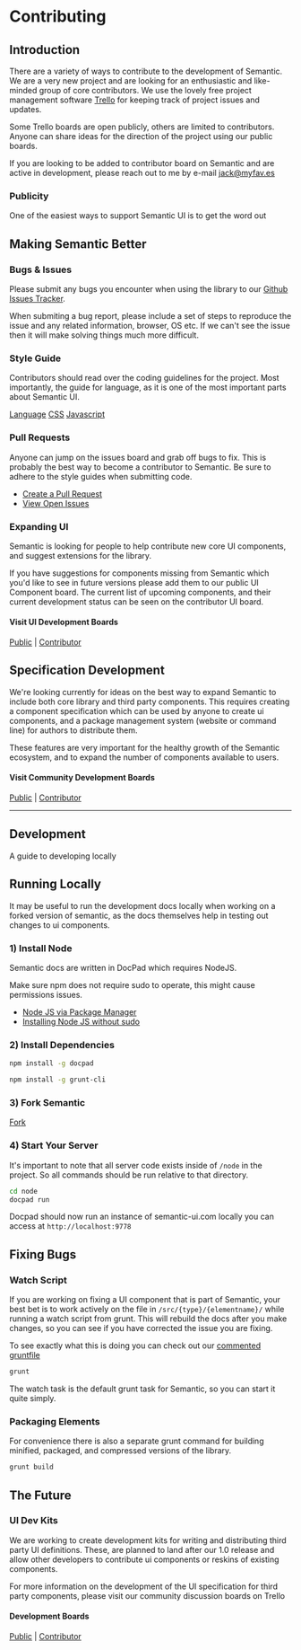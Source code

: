 # Contributing 

## Introduction

There are a variety of ways to contribute to the development of Semantic. We are a very new project and are looking for an enthusiastic and like-minded group of core contributors. We use the lovely free project management software [Trello](https://trello.com/jack148/recommend) for keeping track of project issues and updates.

Some Trello boards are open publicly, others are limited to contributors. Anyone can share ideas for the direction of the project using our public boards.

If you are looking to be added to contributor board on Semantic and are active in development, please reach out to me by e-mail [jack@myfav.es](mailto:jack@myfav.es)

### Publicity

One of the easiest ways to support Semantic UI is to get the word out

## Making Semantic Better

### Bugs & Issues

Please submit any bugs you encounter when using the library to our [Github Issues Tracker](https://github.com/jlukic/Semantic-UI/issues?state=open).

When submiting a bug report, please include a set of steps to reproduce the issue and any related information, browser, OS etc. If we can't see the issue then it will make solving things much more difficult.

### Style Guide

Contributors should read over the coding guidelines for the project. Most importantly, the guide for language, as it is one of the most important parts about Semantic UI.

[Language](http://semantic-ui.com/guide/styleguide.html)
[CSS](http://semantic-ui.com/guide/cssguide.html)
[Javascript](http://semantic-ui.com/guide/javascriptguide.html)

### Pull Requests

Anyone can jump on the issues board and grab off bugs to fix. This is probably the best way to become a contributor to Semantic. Be sure to adhere to the style guides when submitting code.

*   [Create a Pull Request](https://github.com/jlukic/Semantic-UI/compare/)
*   [View Open Issues](https://github.com/jlukic/Semantic-UI/issues?state=open)

### Expanding UI

Semantic is looking for people to help contribute new core UI components, and suggest extensions for the library.

If you have suggestions for components missing from Semantic which you'd like to see in future versions please add them to our public UI Component board. The current list of upcoming components, and their current development status can be seen on the contributor UI board.

#### Visit UI Development Boards

[Public](https://trello.com/b/Q8uTLy2T) |
[Contributor](https://trello.com/b/yVsh5Rds)

## Specification Development

We're looking currently for ideas on the best way to expand Semantic to include both core library and third party components. This requires creating a component specification which can be used by anyone to create ui components, and a package management system (website or command line) for authors to distribute them.

These features are very important for the healthy growth of the Semantic ecosystem, and to expand the number of components available to users.

#### Visit Community Development Boards

[Public](https://trello.com/b/FZvMsVIM) |
[Contributor](https://trello.com/b/eOoZwNBQ)

---

## Development

A guide to developing locally

## Running Locally

It may be useful to run the development docs locally when working on a forked version of semantic, as the docs themselves help in testing out changes to ui components.

### 1) Install Node

Semantic docs are written in DocPad which requires NodeJS. 

Make sure npm does not require sudo to operate, this might cause permissions issues.

*   [Node JS via Package Manager](https://github.com/joyent/node/wiki/Installing-Node.js-via-package-manager)
*   [Installing Node JS without sudo](https://gist.github.com/isaacs/579814)

### 2) Install Dependencies

```bash
npm install -g docpad
```

```bash
npm install -g grunt-cli
```

### 3) Fork Semantic

[Fork](https://github.com/jlukic/Semantic-UI/fork)

### 4) Start Your Server

It's important to note that all server code exists inside of `/node` in the project. So all commands should be run relative to that directory.

```bash
cd node
docpad run
```

Docpad should now run an instance of semantic-ui.com locally you can access at `http://localhost:9778`

## Fixing Bugs

### Watch Script

If you are working on fixing a UI component that is part of Semantic, your best bet is to work actively on the file in `/src/{type}/{elementname}/` while running a watch script from grunt. This will rebuild the docs after you make changes, so you can see if you have corrected the issue you are fixing.

To see exactly what this is doing you can check out our [commented gruntfile](https://github.com/jlukic/Semantic-UI/blob/master/Gruntfile.js)

```bash
grunt
```

The watch task is the default grunt task for Semantic, so you can start it quite simply.

### Packaging Elements

For convenience there is also a separate grunt command for building minified, packaged, and compressed versions of the library.

```bash
grunt build
```

## The Future

### UI Dev Kits

We are working to create development kits for writing and distributing third party UI definitions. These, are planned to land after our 1.0 release and allow other developers to contribute ui components or reskins of existing components.

For more information on the development of the UI specification for third party components, please visit our community discussion boards on Trello

#### Development Boards
[Public](https://trello.com/b/FZvMsVIM) |
[Contributor](https://trello.com/b/eOoZwNBQ)
